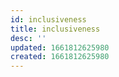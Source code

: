 ```yaml
---
id: inclusiveness
title: inclusiveness
desc: ''
updated: 1661812625980
created: 1661812625980
---
```

